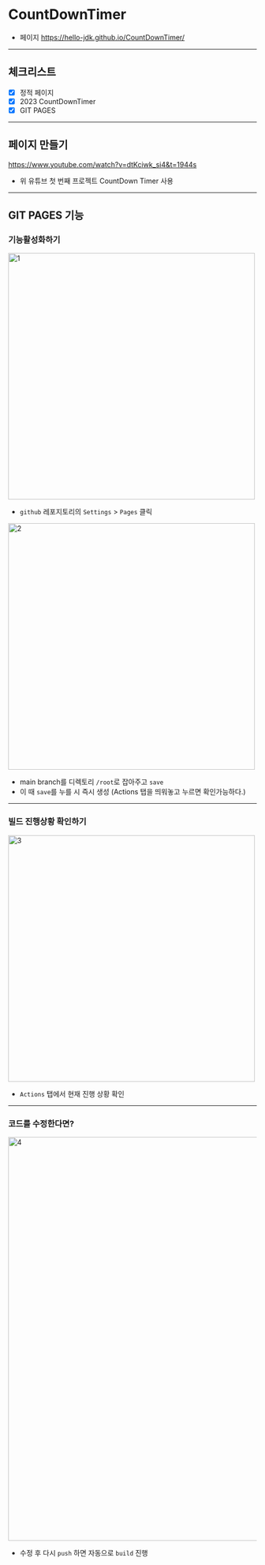 # CountDownTimer

- 페이지
  https://hello-jdk.github.io/CountDownTimer/

---

## 체크리스트

- [x] 정적 페이지
- [x] 2023 CountDownTimer
- [x] GIT PAGES

---

## 페이지 만들기

https://www.youtube.com/watch?v=dtKciwk_si4&t=1944s

- 위 유튜브 첫 번째 프로젝트 CountDown Timer 사용

---

## GIT PAGES 기능

### 기능활성화하기

<img width="500" alt="1" src="https://user-images.githubusercontent.com/57665888/182859681-0818de9a-60d0-4f54-80ba-0d2408c78410.png">

- `github` 레포지토리의 `Settings` > `Pages` 클릭

<img width="500" alt="2" src="https://user-images.githubusercontent.com/57665888/182859704-06388830-0fc5-4464-9ece-d29a975aaf39.png">

- main branch를 디렉토리 `/root`로 잡아주고 `save`
- 이 때 `save`를 누를 시 즉시 생성
  (Actions 탭을 띄워놓고 누르면 확인가능하다.)

---

### 빌드 진행상황 확인하기

<img width="500" alt="3" src="https://user-images.githubusercontent.com/57665888/182859710-f1c8d990-9139-4c2f-92c3-bb1b7dcc7df6.png">

- `Actions` 탭에서 현재 진행 상황 확인

---

### 코드를 수정한다면?

<img width="819" alt="4" src="https://user-images.githubusercontent.com/57665888/182860913-afc79fab-a235-481f-8e83-e72cb7e90cb6.png">

- 수정 후 다시 `push` 하면 자동으로 `build` 진행
